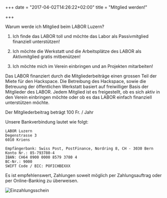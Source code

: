 +++
date = "2017-04-02T14:26:22+02:00"
title = "Mitglied werden!"

+++

Warum werde ich Mitglied beim LABOR Luzern?

1. Ich finde das LABOR toll und möchte das Labor als Passivmitglied finanziell unterstützen!

2. Ich möchte die Werkstatt und die Arbeitsplätze des LABOR als Aktivmitglied gratis mitbenützen!

3. Ich möchte mich im Verein einbringen und an Projekten mitarbeiten!

Das LABOR finanziert durch die Mitgliederbeiträge einen grossen Teil der Miete für den Hackspace. Die Betreibung des Hackspace, sowie die Betreuung der öffentlichen Werkstatt basiert auf freiwilliger Basis der Mitglieder des LABOR. Jedem Mitglied ist es freigestellt, ob es sich aktiv in den Verein einbringen möchte oder ob es das LABOR einfach finanziell unterstützen möchte.

Der Mitgliederbeitrag beträgt 100 Fr. / Jahr

Unsere Bankverbindung lautet wie folgt:
```
LABOR Luzern
Degenstrasse 3
6010 Kriens

Empfängerbank: Swiss Post, PostFinance, Nordring 8, CH - 3030 Bern
Konto Nr.: 85-793780-4
IBAN: CH64 0900 0000 8579 3780 4
BC-Nr.: 9000
SWIFT Code / BIC: POFICHBEXXX
```

Es ist empfehlenswert, Zahlungen soweit möglich per Zahlungsauftrag oder per Online-Banking zu überweisen.

![Einzahlungsschein](/img/about/EinzahlungQR_20220921.png)
